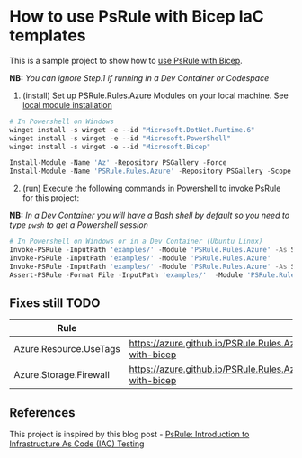 ﻿# How to use PsRule with Bicep IaC templates #

This is a sample project to show how to [use PsRule with Bicep](https://azure.github.io/PSRule.Rules.Azure/using-bicep/).

**NB:** *You can ignore Step.1 if running in a Dev Container or Codespace*

1. (install) Set up PSRule.Rules.Azure Modules on your local machine. See [local module installation](https://azure.github.io/PSRule.Rules.Azure/install-instructions/?WT.mc_id=modinfra-72253-socuff#getting-the-modules)

```powershell
# In Powershell on Windows
winget install -s winget -e --id "Microsoft.DotNet.Runtime.6"
winget install -s winget -e --id "Microsoft.PowerShell"
winget install -s winget -e --id "Microsoft.Bicep"

Install-Module -Name 'Az' -Repository PSGallery -Force
Install-Module -Name 'PSRule.Rules.Azure' -Repository PSGallery -Scope CurrentUser
```

2. (run) Execute the following commands in Powershell to invoke PsRule for this project:

**NB:** *In a Dev Container you will have a Bash shell by default so you need to type `pwsh` to get a Powershell session*

```powershell
# In Powershell on Windows or in a Dev Container (Ubuntu Linux)
Invoke-PSRule -InputPath 'examples/' -Module 'PSRule.Rules.Azure' -As Summary
Invoke-PSRule -InputPath 'examples/' -Module 'PSRule.Rules.Azure'
Invoke-PSRule -InputPath 'examples/' -Module 'PSRule.Rules.Azure' -As Summary -OutputPath 'output/summary.json'
Assert-PSRule -Format File -InputPath 'examples/'  -Module 'PSRule.Rules.Azure' -Outcome Fail, Error;
```

## Fixes still TODO ##

| Rule | Reference |
|---|---|
| Azure.Resource.UseTags | <https://azure.github.io/PSRule.Rules.Azure/en/rules/Azure.Resource.UseTags/#configure-with-bicep> |
| Azure.Storage.Firewall | <https://azure.github.io/PSRule.Rules.Azure/en/rules/Azure.Storage.Firewall/#configure-with-bicep> |

## References ##

This project is inspired by this blog post - [PsRule: Introduction to Infrastructure As Code (IAC) Testing](https://techcommunity.microsoft.com/t5/itops-talk-blog/psrule-introduction-to-infrastructure-as-code-iac-testing/ba-p/3580746)
